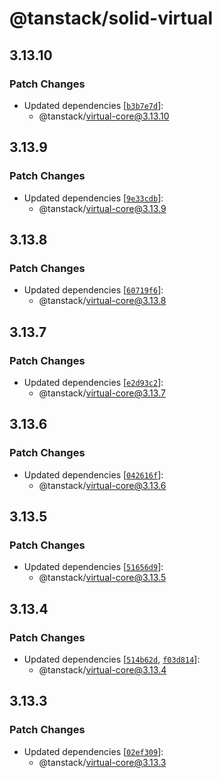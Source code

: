# @tanstack/solid-virtual

## 3.13.10

### Patch Changes

- Updated dependencies [[`b3b7e7d`](https://github.com/TanStack/virtual/commit/b3b7e7dc8b25daeebbd2da61b3b7ae3448babbdb)]:
  - @tanstack/virtual-core@3.13.10

## 3.13.9

### Patch Changes

- Updated dependencies [[`9e33cdb`](https://github.com/TanStack/virtual/commit/9e33cdb1c8780c2f455aafc11a0aeea58b71fc69)]:
  - @tanstack/virtual-core@3.13.9

## 3.13.8

### Patch Changes

- Updated dependencies [[`60719f6`](https://github.com/TanStack/virtual/commit/60719f61b589d6f9d886e4f7c093217f6d693faf)]:
  - @tanstack/virtual-core@3.13.8

## 3.13.7

### Patch Changes

- Updated dependencies [[`e2d93c2`](https://github.com/TanStack/virtual/commit/e2d93c2dcde9ccf60f658e56edccd8d05aefeee6)]:
  - @tanstack/virtual-core@3.13.7

## 3.13.6

### Patch Changes

- Updated dependencies [[`042616f`](https://github.com/TanStack/virtual/commit/042616f39ced842470db0b4b40fca77f22454b7f)]:
  - @tanstack/virtual-core@3.13.6

## 3.13.5

### Patch Changes

- Updated dependencies [[`51656d9`](https://github.com/TanStack/virtual/commit/51656d94a2469a065e631f25ffc8ec0288d9f5ec)]:
  - @tanstack/virtual-core@3.13.5

## 3.13.4

### Patch Changes

- Updated dependencies [[`514b62d`](https://github.com/TanStack/virtual/commit/514b62d04974c2fd59fc8a68ed40f4c1a1547dd2), [`f03d814`](https://github.com/TanStack/virtual/commit/f03d8142c03ea0f5816161a4dad38ca35469841c)]:
  - @tanstack/virtual-core@3.13.4

## 3.13.3

### Patch Changes

- Updated dependencies [[`02ef309`](https://github.com/TanStack/virtual/commit/02ef3097de4a14ed4077ace2ca901dc411bf81c1)]:
  - @tanstack/virtual-core@3.13.3
